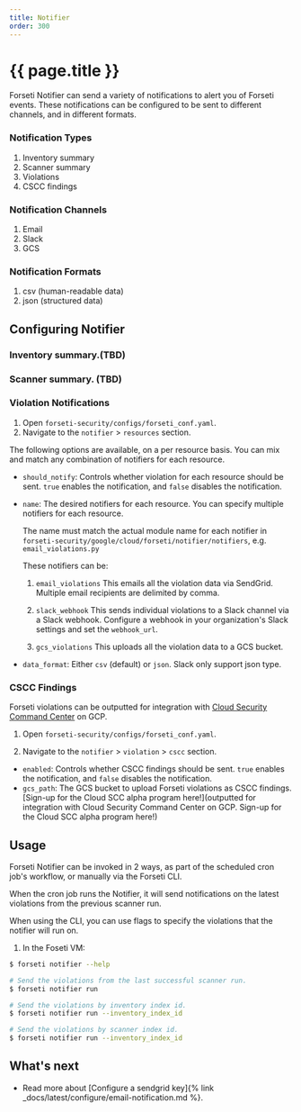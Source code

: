 ```yaml
---
title: Notifier
order: 300
---
```


# {{ page.title }}

Forseti Notifier can send a variety of notifications to alert you
of Forseti events. These notifications can be configured to be sent
to different channels, and in different formats.

### Notification Types

  1. Inventory summary
  1. Scanner summary
  1. Violations
  1. CSCC findings
  
### Notification Channels

  1. Email
  1. Slack
  1. GCS

### Notification Formats

  1. csv (human-readable data)
  1. json (structured data)

## Configuring Notifier

### Inventory summary.(TBD)

### Scanner summary. (TBD)

### Violation Notifications

1. Open `forseti-security/configs/forseti_conf.yaml`.
1. Navigate to the `notifier` > `resources` section.

The following options are available, on a per resource basis. You can mix and
match any combination of notifiers for each resource.

* `should_notify`: Controls whether violation for each resource should be sent.
  `true` enables the notification, and `false` disables the notification.

* `name`: The desired notifiers for each resource.  You can specify multiple
  notifiers for each resource.

  The name must match the actual module name for each notifier in 
  `forseti-security/google/cloud/forseti/notifier/notifiers`,
  e.g. `email_violations.py`

  These notifiers can be:
  1. `email_violations`
  This emails all the violation data via SendGrid.  Multiple email recipients are
  delimited by comma.

  1. `slack_webhook`
  This sends individual violations to a Slack channel via a Slack webhook.
  Configure a webhook in your organization's Slack settings and set the `webhook_url`.

  1. `gcs_violations`
  This uploads all the violation data to a GCS bucket.

* `data_format`: Either `csv` (default) or `json`.
  Slack only support json type.

### CSCC Findings

Forseti violations can be outputted for integration with
[Cloud Security Command Center](https://cloud.google.com/security-command-center) on GCP.

1. Open `forseti-security/configs/forseti_conf.yaml`.

1. Navigate to the `notifier` > `violation` > `cscc` section.

* `enabled`: Controls whether CSCC findings should be sent.
  `true` enables the notification, and `false` disables the notification.
* `gcs_path`: The GCS bucket to upload Forseti violations as CSCC findings.
  [Sign-up for the Cloud SCC alpha program here!](outputted for integration with Cloud Security Command Center on GCP. Sign-up for the Cloud SCC alpha program here!)


## Usage

Forseti Notifier can be invoked in 2 ways, as part of the scheduled cron job's
workflow, or manually via the Forseti CLI.

When the cron job runs the Notifier, it will send notifications on the
latest violations from the previous scanner run.

When using the CLI, you can use flags to specify the violations that
the notifier will run on.

  1. In the Foseti VM:
  ```bash
  $ forseti notifier --help
  
  # Send the violations from the last successful scanner run.
  $ forseti notifier run

  # Send the violations by inventory index id.
  $ forseti notifier run --inventory_index_id

  # Send the violations by scanner index id.
  $ forseti notifier run --inventory_index_id
  ```

## What's next

- Read more about
  [Configure a sendgrid key]{% link _docs/latest/configure/email-notification.md %}.
